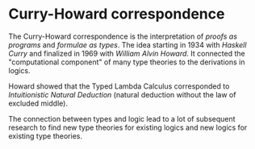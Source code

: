 # Curry-Howard correspondence

The Curry-Howard correspondence is the interpretation of *proofs as programs* and *formulae as types*. The idea starting in 1934 with *Haskell Curry* and finalized in 1969 with *William Alvin Howard*. It connected the "computational component" of many type theories to the derivations in logics.

Howard showed that the Typed Lambda Calculus corresponded to *Intuitionistic Natural Deduction* (natural deduction without the law of excluded middle).

The connection between types and logic lead to a lot of subsequent research to find new type theories for existing logics and new logics for existing type theories.
